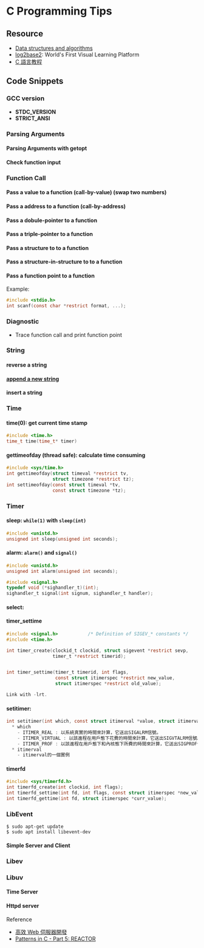 # C Programming Tips


## Resource

- [Data structures and algorithms](https://github.com/nicehorse06/data-structures-and-algorithms)
- [log2base2](https://www.log2base2.com/): World's First Visual Learning Platform
- [C 語言教程](https://www.runoob.com/cprogramming/c-tutorial.html)

## Code Snippets

### GCC version

- __STDC_VERSION__
- __STRICT_ANSI__


### Parsing Arguments

#### Parsing Arguments with getopt
#### Check function input

### Function Call

#### Pass a value to a function (call-by-value) (swap two numbers)
#### Pass a address to a function  (call-by-address)
#### Pass a dobule-pointer to a function
#### Pass a triple-pointer to a function
#### Pass a structure to to a function
#### Pass a structure-in-structure to to a function
#### Pass a function point to a function

Example:

``` c
#include <stdio.h>
int scanf(const char *restrict format, ...);
```

### Diagnostic

- Trace function call and print function point

### String

#### reverse a string
#### [append a new string](asprintf)
#### insert a string

### Time

#### time(0): get current time stamp

``` c
#include <time.h>
time_t time(time_t* timer)
```

#### gettimeofday (thread safe): calculate time consuming

``` c
#include <sys/time.h>
int gettimeofday(struct timeval *restrict tv,
                 struct timezone *restrict tz);
int settimeofday(const struct timeval *tv,
                 const struct timezone *tz);
```

<!--
- timespec_get (C11)
- clock_gettime


```
#include <time.h>

int clock_getres(clockid_t clk_id, struct timespec *res);
int clock_gettime(clockid_t clk_id, struct timespec *tp);
int clock_settime(clockid_t clk_id, const struct timespec *tp);
```
-->

### Timer

#### sleep: `while(1)` with `sleep(int)`

``` c
#include <unistd.h>
unsigned int sleep(unsigned int seconds);
```

#### alarm: `alarm()` and `signal()`

``` c
#include <unistd.h>
unsigned int alarm(unsigned int seconds);
```

``` c
#include <signal.h>
typedef void (*sighandler_t)(int);
sighandler_t signal(int signum, sighandler_t handler);
```

#### select:

#### timer_settime

``` c
#include <signal.h>           /* Definition of SIGEV_* constants */
#include <time.h>

int timer_create(clockid_t clockid, struct sigevent *restrict sevp,
                 timer_t *restrict timerid);


int timer_settime(timer_t timerid, int flags,
                  const struct itimerspec *restrict new_value,
                  struct itimerspec *restrict old_value);

Link with -lrt.
```

#### setitimer:

``` c
int setitimer(int which, const struct itimerval *value, struct itimerval *ovalue));
  * which
    - ITIMER_REAL : 以系統真實的時間來計算，它送出SIGALRM信號。
    - ITIMER_VIRTUAL : 以該進程在用戶態下花費的時間來計算，它送出SIGVTALRM信號。
    - ITIMER_PROF : 以該進程在用戶態下和內核態下所費的時間來計算，它送出SIGPROF信號。
  * itimerval
    - itimerval的一個實例
```

#### timerfd

``` c
#include <sys/timerfd.h>
int timerfd_create(int clockid, int flags);
int timerfd_settime(int fd, int flags, const struct itimerspec *new_value, struct itimerspec *old_value);
int timerfd_gettime(int fd, struct itimerspec *curr_value);
```

### LibEvent

``` console
$ sudo apt-get update
$ sudo apt install libevent-dev
```
#### Simple Server and Client


### Libev

### Libuv

#### Time Server

#### Httpd server

Reference

- [高效 Web 伺服器開發](https://hackmd.io/@sysprog/fast-web-server)
- [Patterns in C - Part 5: REACTOR](https://www.adamtornhill.com/Patterns%20in%20C%205,%20REACTOR.pdf)

<!--
### Keyword

auto break case char const continue default do double else enum extern float for goto if int long register return short signed sizeof static struct switch typedef union unsigned void volatile while

### Variant

- volatile, alignment

### Goto

- goto, setjump, longjump






### Number

- [strtol v.s. atoi](src/strtol_and_atoi/main.c)

### File

- read an entire file

### Point
- the usages of pointer

```
$ sudo apt-get install cdecl
$ explain char *(*fptab[])(int)
```
- gcc and glibc versions
- endian
- framebuffer
- volu
- opts
- unset, autofree
- revise process name

- avoid to double free memory point
- check for fuction input
- atoi v.s. strtol
- append log to a log file
- hexdump
- printk
- scanf and ignore the remaining

- Queue



## Library

- enable verbose for libcurl
- evhttpd of libevent

## Resource

- [The Linux Programming Interface](https://man7.org/tlpi/code/online/index.html)
- [軟件開發平台及語言筆記大全(超詳細)](https://www.cntofu.com/book/46/index.html)

- [C 語言入門](https://www.youtube.com/playlist?list=PLY_qIufNHc293YnIjVeEwNDuqGo8y2Emx)
  - [【C 語言入門】20.4 - 使用 scanf 讀入資料的問題](https://www.youtube.com/watch?v=my-0xCJNgoM&ab_channel=FeisStudio)

-[你所不知道的 C 語言：技巧篇 (2017-03-20)](https://www.youtube.com/watch?v=H4Efd9zN00A&ab_channel=.GUTS)
  - [你所不知道的 C 語言：技巧篇 (2019-07-11)](https://www.youtube.com/watch?v=lUFdjk8Nmbg&ab_channel=.GUTS)

- Jserv Homework

-->